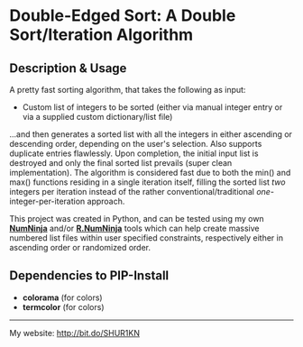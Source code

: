 ﻿# Double-Edged Sort: A Double Sort/Iteration Algorithm

## Description & Usage
A pretty fast sorting algorithm, that takes the following as input:

- Custom list of integers to be sorted (either via manual integer entry or via a supplied custom dictionary/list file)

...and then generates a sorted list with all the integers in either ascending or descending order, depending on the user's selection. Also supports duplicate entries flawlessly. Upon completion, the initial input list is destroyed and only the final sorted list prevails (super clean implementation). The algorithm is considered fast due to both the min() and max() functions residing in a single iteration itself, filling the sorted list *two* integers per iteration instead of the rather conventional/traditional *one*-integer-per-iteration approach.

This project was created in Python, and can be tested using my own [**NumNinja**](https://github.com/SHUR1K-N/NumNinja-Number-Dictionary-Generator) and/or [**R.NumNinja**](https://github.com/SHUR1K-N/RNumNinja-Random-Number-File-Generator) tools which can help create massive numbered list files within user specified constraints, respectively either in ascending order or randomized order.

## Dependencies to PIP-Install
- **colorama** (for colors)
- **termcolor** (for colors)

------------

My website: http://bit.do/SHUR1KN
